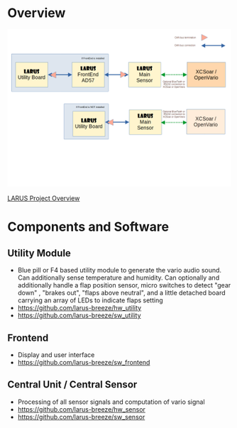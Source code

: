 # Overview

![Systemoverview](documentation/Configurations.png)

<a href="https://github.com/larus-breeze/documentation_and_utilities/blob/master/documentation/Manuals/LARUS_Overview.pdf" title="LARUS Overview ">LARUS Project Overview</a>


# Components and Software
## Utility Module    
- Blue pill or F4 based utility module to generate the vario audio sound. Can additionally sense temperature and humidity. Can optionally and additionally handle a flap position sensor, micro switches to detect "gear down" , "brakes out", "flaps above neutral", and a little detached board carrying an array of LEDs to indicate flaps setting  
- https://github.com/larus-breeze/hw_utility
- https://github.com/larus-breeze/sw_utility

## Frontend 
- Display and user interface
- https://github.com/larus-breeze/sw_frontend

## Central Unit  / Central Sensor
- Processing of all sensor signals and computation of vario signal
- https://github.com/larus-breeze/hw_sensor
- https://github.com/larus-breeze/sw_sensor

